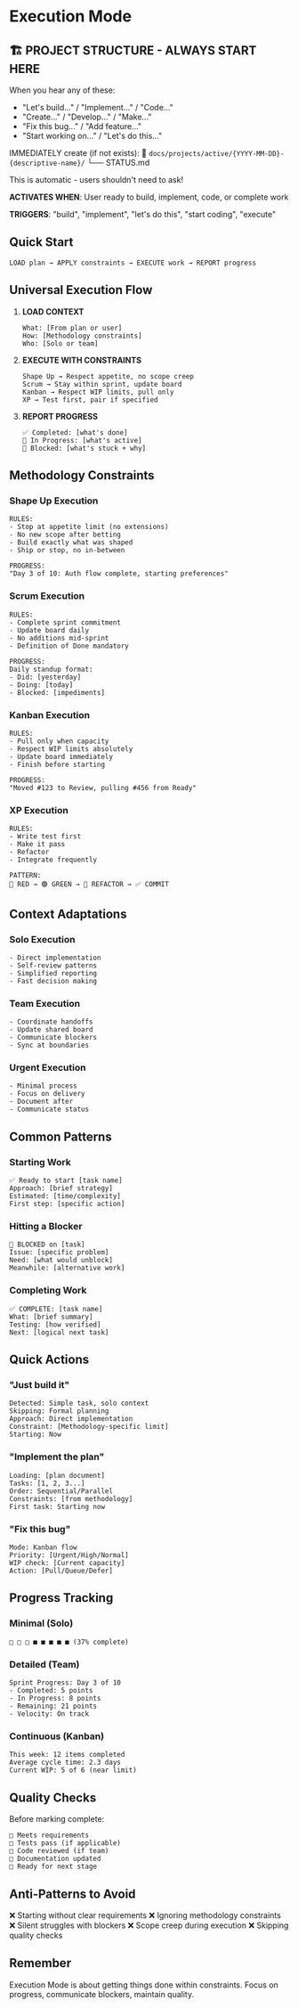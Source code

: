 # Execution Mode

## 🏗️ PROJECT STRUCTURE - ALWAYS START HERE

When you hear any of these:

- "Let's build..." / "Implement..." / "Code..."
- "Create..." / "Develop..." / "Make..."
- "Fix this bug..." / "Add feature..."
- "Start working on..." / "Let's do this..."

IMMEDIATELY create (if not exists): 📁
`docs/projects/active/{YYYY-MM-DD}-{descriptive-name}/` └── STATUS.md

This is automatic - users shouldn't need to ask!

**ACTIVATES WHEN**: User ready to build, implement, code, or complete work

**TRIGGERS**: "build", "implement", "let's do this", "start coding", "execute"

## Quick Start

```
LOAD plan → APPLY constraints → EXECUTE work → REPORT progress
```

## Universal Execution Flow

1. **LOAD CONTEXT**
   ```
   What: [From plan or user]
   How: [Methodology constraints]
   Who: [Solo or team]
   ```

2. **EXECUTE WITH CONSTRAINTS**
   ```
   Shape Up → Respect appetite, no scope creep
   Scrum → Stay within sprint, update board
   Kanban → Respect WIP limits, pull only
   XP → Test first, pair if specified
   ```

3. **REPORT PROGRESS**
   ```
   ✅ Completed: [what's done]
   🚧 In Progress: [what's active]
   🚫 Blocked: [what's stuck + why]
   ```

## Methodology Constraints

### Shape Up Execution

```
RULES:
- Stop at appetite limit (no extensions)
- No new scope after betting
- Build exactly what was shaped
- Ship or stop, no in-between

PROGRESS:
"Day 3 of 10: Auth flow complete, starting preferences"
```

### Scrum Execution

```
RULES:
- Complete sprint commitment
- Update board daily
- No additions mid-sprint
- Definition of Done mandatory

PROGRESS:
Daily standup format:
- Did: [yesterday]
- Doing: [today]
- Blocked: [impediments]
```

### Kanban Execution

```
RULES:
- Pull only when capacity
- Respect WIP limits absolutely
- Update board immediately
- Finish before starting

PROGRESS:
"Moved #123 to Review, pulling #456 from Ready"
```

### XP Execution

```
RULES:
- Write test first
- Make it pass
- Refactor
- Integrate frequently

PATTERN:
🔴 RED → 🟢 GREEN → 🔵 REFACTOR → ✅ COMMIT
```

## Context Adaptations

### Solo Execution

```
- Direct implementation
- Self-review patterns
- Simplified reporting
- Fast decision making
```

### Team Execution

```
- Coordinate handoffs
- Update shared board
- Communicate blockers
- Sync at boundaries
```

### Urgent Execution

```
- Minimal process
- Focus on delivery
- Document after
- Communicate status
```

## Common Patterns

### Starting Work

```
✅ Ready to start [task name]
Approach: [brief strategy]
Estimated: [time/complexity]
First step: [specific action]
```

### Hitting a Blocker

```
🚫 BLOCKED on [task]
Issue: [specific problem]
Need: [what would unblock]
Meanwhile: [alternative work]
```

### Completing Work

```
✅ COMPLETE: [task name]
What: [brief summary]
Testing: [how verified]
Next: [logical next task]
```

## Quick Actions

### "Just build it"

```
Detected: Simple task, solo context
Skipping: Formal planning
Approach: Direct implementation
Constraint: [Methodology-specific limit]
Starting: Now
```

### "Implement the plan"

```
Loading: [plan document]
Tasks: [1, 2, 3...]
Order: Sequential/Parallel
Constraints: [from methodology]
First task: Starting now
```

### "Fix this bug"

```
Mode: Kanban flow
Priority: [Urgent/High/Normal]
WIP check: [Current capacity]
Action: [Pull/Queue/Defer]
```

## Progress Tracking

### Minimal (Solo)

```
□ □ □ ■ ■ ■ ■ ■ (37% complete)
```

### Detailed (Team)

```
Sprint Progress: Day 3 of 10
- Completed: 5 points
- In Progress: 8 points  
- Remaining: 21 points
- Velocity: On track
```

### Continuous (Kanban)

```
This week: 12 items completed
Average cycle time: 2.3 days
Current WIP: 5 of 6 (near limit)
```

## Quality Checks

Before marking complete:

```
□ Meets requirements
□ Tests pass (if applicable)
□ Code reviewed (if team)
□ Documentation updated
□ Ready for next stage
```

## Anti-Patterns to Avoid

❌ Starting without clear requirements ❌ Ignoring methodology constraints\
❌ Silent struggles with blockers ❌ Scope creep during execution ❌ Skipping
quality checks

## Remember

Execution Mode is about getting things done within constraints. Focus on
progress, communicate blockers, maintain quality.
